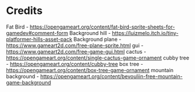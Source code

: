 # Credits

Fat Bird - https://opengameart.org/content/fat-bird-sprite-sheets-for-gamedev#comment-form
Background hill - https://luizmelo.itch.io/tiny-platformer-hills-asset-pack
Background plane - https://www.gameart2d.com/free-plane-sprite.html
gui - https://www.gameart2d.com/free-game-gui.html
cactus - https://opengameart.org/content/single-cactus-game-ornament
cubby tree - https://opengameart.org/content/cubby-tree
box tree - https://opengameart.org/content/box-tree-game-ornament
mountain background - https://opengameart.org/content/bevouliin-free-mountain-game-background